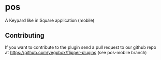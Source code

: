 # pos
A Keypard like in Square application (mobile)

## Contributing
If you want to contribute to the plugin send a pull request to our github repo at
https://github.com/yegobox/flipper-plugins (see pos-mobile branch)
